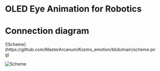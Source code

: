 # OLED Eye Animation for Robotics

<h1>Connection diagram</h1>
![Scheme](https://github.com/MasterArcanum/Kozmo_emotion/blob/main/scheme.png)


![Scheme](https://github.com/MasterArcanum/Kozmo_emotion/blob/main/emotion.png)


